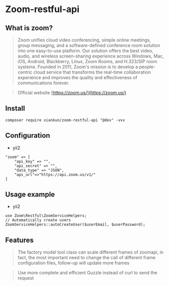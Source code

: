# Zoom-restful-api

## What is zoom?

> Zoom unifies cloud video conferencing, simple online meetings, group messaging, and a software-defined conference room solution into one easy-to-use platform. Our solution offers the best video, audio, and wireless screen-sharing experience across Windows, Mac, iOS, Android, Blackberry, Linux, Zoom Rooms, and H.323/SIP room systems. Founded in 2011, Zoom's mission is to develop a people-centric cloud service that transforms the real-time collaboration experience and improves the quality and effectiveness of communications forever. 

> Official website [https://zoom.us/](https://zoom.us/)

## Install
`composer require xiankun/zoom-restful-api "@dev" -vvv`

## Configuration
- yii2
```
"zoom" => [
	"api_key" => "",
	"api_secret" => "",
	"data_type" => "JSON",
	"api_url"=>"https://api.zoom.us/v1/"
]
```

## Usage example
- yii2
```
use Zoom\Restful\ZoomServiceHelpers;
// Automatically create users
ZoomServiceHelpers::autoCreateUser($userEmail, $userPassword);
```

## Features

> The factory model tool class can scale different frames of zoomapi, in fact, the most important need to change the call of different frame configuration files, follow-up will update more frames

> Use more complete and efficient Guzzle instead of curl to send the request
